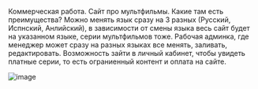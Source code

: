 Коммерческая работа.
Сайт про мультфильмы.
Какие там есть преимущества?
Можно менять язык сразу на 3 разных (Русский, Испнский, Анлийский), в зависимости от смены языка весь сайт будет на указанном языке, серии мультфильмов тоже.
Рабочая админка, где менеджер может сразу на разных языках все менять, заливать, редактировать.
Возможность зайти в личный кабинет, чтобы увидеть платные серии, то есть ограниенный контент и оплата на сайте.

![image](https://github.com/bandikost/renanao/assets/75956886/23fca494-96ee-46c5-aa46-904621b97729)

